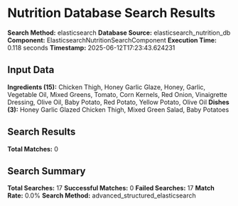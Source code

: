 # Nutrition Database Search Results

**Search Method:** elasticsearch
**Database Source:** elasticsearch_nutrition_db
**Component:** ElasticsearchNutritionSearchComponent
**Execution Time:** 0.118 seconds
**Timestamp:** 2025-06-12T17:23:43.624231

## Input Data
**Ingredients (15):** Chicken Thigh, Honey Garlic Glaze, Honey, Garlic, Vegetable Oil, Mixed Greens, Tomato, Corn Kernels, Red Onion, Vinaigrette Dressing, Olive Oil, Baby Potato, Red Potato, Yellow Potato, Olive Oil
**Dishes (3):** Honey Garlic Glazed Chicken Thigh, Mixed Green Salad, Baby Potatoes

## Search Results
**Total Matches:** 0

## Search Summary
**Total Searches:** 17
**Successful Matches:** 0
**Failed Searches:** 17
**Match Rate:** 0.0%
**Search Method:** advanced_structured_elasticsearch
